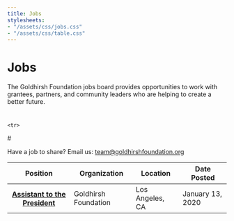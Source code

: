 ```yaml
---
title: Jobs
stylesheets:
- "/assets/css/jobs.css"
- "/assets/css/table.css"
---
```


Jobs
===========

The Goldhirsh Foundation jobs board provides opportunities to work with grantees, partners, and community leaders who are helping to create a better future.



<table>
<thead>
<tr>
  <th scope="col">Position</th>
  <th scope="col">Organization</th>
  <th scope="col">Location</th>
  <th scope="col">Date Posted</th>
</tr>
</thead>
<tbody>

#
    <tr>
  <th scope="row"><a href="https://la2050.org/jobs/2460">Assistant to the President</a></th>
  <td>Goldhirsh Foundation</td>
  <td>Los Angeles, CA</td>
  <td>January 13, 2020</td>
</tr>
#
   

  
 
  

 





Have a job to share? Email us: <a href="mailto:team@goldhirshfoundation.org">team@goldhirshfoundation.org</a>


